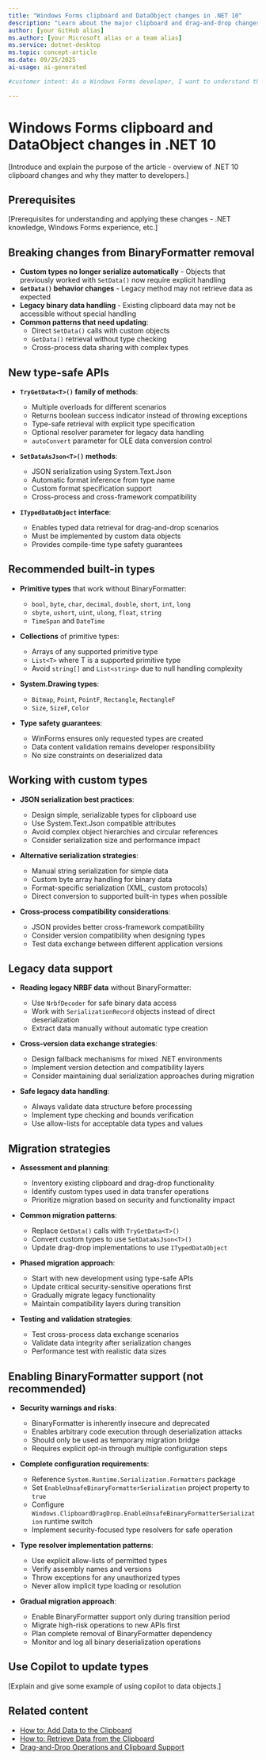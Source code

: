 ```yaml
---
title: "Windows Forms clipboard and DataObject changes in .NET 10"
description: "Learn about the major clipboard and drag-and-drop changes in .NET 10, including new type-safe APIs, JSON serialization, and migration from BinaryFormatter."
author: [your GitHub alias]
ms.author: [your Microsoft alias or a team alias]
ms.service: dotnet-desktop
ms.topic: concept-article
ms.date: 09/25/2025
ai-usage: ai-generated

#customer intent: As a Windows Forms developer, I want to understand the clipboard and DataObject changes in .NET 10 so that I can migrate my applications and use the new type-safe APIs.

---
```


# Windows Forms clipboard and DataObject changes in .NET 10

<!-- 
EXPAND THIS INTRODUCTION: Write a compelling introduction that:
- Explains why .NET 10 made these clipboard changes (BinaryFormatter security issues)
- Describes the impact on Windows Forms developers
- Summarizes the key benefits of the new approach (type safety, security, JSON)
- Sets expectations for what developers need to know and do
- Mentions this is part of broader .NET security improvements
- Keep it concise but informative (2-3 paragraphs)
-->

[Introduce and explain the purpose of the article - overview of .NET 10 clipboard changes and why they matter to developers.]

## Prerequisites

<!-- 
EXPAND PREREQUISITES: List the knowledge and experience needed to understand this article:
- Basic Windows Forms development experience
- Understanding of clipboard and drag-drop operations
- Familiarity with C# or VB.NET
- Knowledge of .NET serialization concepts (helpful but not required)
- Experience with JSON serialization (System.Text.Json) is beneficial
Use an unordered list format as per style guidelines.
-->

[Prerequisites for understanding and applying these changes - .NET knowledge, Windows Forms experience, etc.]

## Breaking changes from BinaryFormatter removal

<!-- 
EXPAND THIS OUTLINE: Transform these bullet points into comprehensive documentation that:
- Explains each breaking change with detailed context
- Provides before/after code examples showing what breaks
- Shows specific error messages or behaviors developers will encounter
- Includes guidance on identifying affected code in existing applications
- Links to migration strategies and solutions in later sections
- Uses clear, actionable language with second person voice
-->

- **Custom types no longer serialize automatically** - Objects that previously worked with `SetData()` now require explicit handling
- **`GetData()` behavior changes** - Legacy method may not retrieve data as expected
- **Legacy binary data handling** - Existing clipboard data may not be accessible without special handling
- **Common patterns that need updating**:
  - Direct `SetData()` calls with custom objects
  - `GetData()` retrieval without type checking
  - Cross-process data sharing with complex types

## New type-safe APIs

<!-- 
EXPAND THIS OUTLINE: Create comprehensive documentation for the new APIs that:
- Explains each API family with detailed method signatures and overloads
- Provides practical code examples for each method showing real-world usage
- Demonstrates the benefits of type safety and error handling
- Shows how these APIs replace legacy methods
- Includes both C# and VB.NET examples where appropriate
- Covers performance and security advantages
- Uses proper xref links to API documentation
-->

- **`TryGetData<T>()` family of methods**:
  - Multiple overloads for different scenarios
  - Returns boolean success indicator instead of throwing exceptions
  - Type-safe retrieval with explicit type specification
  - Optional resolver parameter for legacy data handling
  - `autoConvert` parameter for OLE data conversion control

- **`SetDataAsJson<T>()` methods**:
  - JSON serialization using System.Text.Json
  - Automatic format inference from type name
  - Custom format specification support
  - Cross-process and cross-framework compatibility

- **`ITypedDataObject` interface**:
  - Enables typed data retrieval for drag-and-drop scenarios
  - Must be implemented by custom data objects
  - Provides compile-time type safety guarantees

## Recommended built-in types

<!-- 
EXPAND THIS OUTLINE: Create detailed documentation that:
- Explains why these types work without BinaryFormatter (built-in NRBF serialization)
- Provides comprehensive examples of using each type category
- Shows practical scenarios where each type is useful
- Explains the limitations and considerations for each type
- Includes performance and compatibility notes
- Demonstrates array and collection usage patterns
- Covers null handling and edge cases
-->

- **Primitive types** that work without BinaryFormatter:
  - `bool`, `byte`, `char`, `decimal`, `double`, `short`, `int`, `long`
  - `sbyte`, `ushort`, `uint`, `ulong`, `float`, `string`
  - `TimeSpan` and `DateTime`

- **Collections** of primitive types:
  - Arrays of any supported primitive type
  - `List<T>` where T is a supported primitive type
  - Avoid `string[]` and `List<string>` due to null handling complexity

- **System.Drawing types**:
  - `Bitmap`, `Point`, `PointF`, `Rectangle`, `RectangleF`
  - `Size`, `SizeF`, `Color`

- **Type safety guarantees**:
  - WinForms ensures only requested types are created
  - Data content validation remains developer responsibility
  - No size constraints on deserialized data

## Working with custom types

<!-- 
EXPAND THIS OUTLINE: Provide comprehensive guidance that:
- Shows step-by-step examples of designing clipboard-friendly custom types
- Demonstrates SetDataAsJson<T> usage with real-world scenarios
- Covers System.Text.Json attributes and configuration options
- Explains serialization performance considerations and optimization
- Provides alternative approaches for complex scenarios (manual serialization)
- Shows cross-process compatibility testing strategies
- Includes troubleshooting common serialization issues
-->

- **JSON serialization best practices**:
  - Design simple, serializable types for clipboard use
  - Use System.Text.Json compatible attributes
  - Avoid complex object hierarchies and circular references
  - Consider serialization size and performance impact

- **Alternative serialization strategies**:
  - Manual string serialization for simple data
  - Custom byte array handling for binary data
  - Format-specific serialization (XML, custom protocols)
  - Direct conversion to supported built-in types when possible

- **Cross-process compatibility considerations**:
  - JSON provides better cross-framework compatibility
  - Consider version compatibility when designing types
  - Test data exchange between different application versions

## Legacy data support

<!-- 
EXPAND THIS OUTLINE: Create detailed documentation that:
- Explains the NrbfDecoder and SerializationRecord approach with code examples
- Shows how to safely extract data from legacy binary formats
- Provides patterns for handling mixed-version environments
- Demonstrates fallback strategies when legacy data can't be read
- Includes security considerations for processing legacy data
- Shows validation and error handling best practices
- Covers performance implications of legacy data processing
-->

- **Reading legacy NRBF data** without BinaryFormatter:
  - Use `NrbfDecoder` for safe binary data access
  - Work with `SerializationRecord` objects instead of direct deserialization
  - Extract data manually without automatic type creation

- **Cross-version data exchange strategies**:
  - Design fallback mechanisms for mixed .NET environments
  - Implement version detection and compatibility layers
  - Consider maintaining dual serialization approaches during migration

- **Safe legacy data handling**:
  - Always validate data structure before processing
  - Implement type checking and bounds verification
  - Use allow-lists for acceptable data types and values

## Migration strategies

<!-- 
EXPAND THIS OUTLINE: Provide actionable migration guidance that:
- Creates a step-by-step assessment checklist for existing applications
- Shows concrete before/after code examples for common migration patterns
- Provides a phased migration approach with clear priorities
- Demonstrates testing strategies for validating migrations
- Includes performance impact analysis and optimization tips
- Covers rollback strategies and risk mitigation
- Shows integration with existing development workflows
-->

- **Assessment and planning**:
  - Inventory existing clipboard and drag-drop functionality
  - Identify custom types used in data transfer operations
  - Prioritize migration based on security and functionality impact

- **Common migration patterns**:
  - Replace `GetData()` calls with `TryGetData<T>()`
  - Convert custom types to use `SetDataAsJson<T>()`
  - Update drag-drop implementations to use `ITypedDataObject`

- **Phased migration approach**:
  - Start with new development using type-safe APIs
  - Update critical security-sensitive operations first
  - Gradually migrate legacy functionality
  - Maintain compatibility layers during transition

- **Testing and validation strategies**:
  - Test cross-process data exchange scenarios
  - Validate data integrity after serialization changes
  - Performance test with realistic data sizes

## Enabling BinaryFormatter support (not recommended)

<!-- 
EXPAND THIS OUTLINE: Create comprehensive documentation with strong security warnings that:
- Leads with prominent security warnings and explains the risks clearly
- Provides complete, step-by-step configuration instructions
- Shows detailed type resolver implementation examples with security focus
- Explains the temporary nature of this approach and migration timeline
- Demonstrates monitoring and logging for security auditing
- Includes troubleshooting for configuration issues
- Emphasizes this is only for legacy bridge scenarios
-->

- **Security warnings and risks**:
  - BinaryFormatter is inherently insecure and deprecated
  - Enables arbitrary code execution through deserialization attacks
  - Should only be used as temporary migration bridge
  - Requires explicit opt-in through multiple configuration steps

- **Complete configuration requirements**:
  - Reference `System.Runtime.Serialization.Formatters` package
  - Set `EnableUnsafeBinaryFormatterSerialization` project property to `true`
  - Configure `Windows.ClipboardDragDrop.EnableUnsafeBinaryFormatterSerialization` runtime switch
  - Implement security-focused type resolvers for safe operation

- **Type resolver implementation patterns**:
  - Use explicit allow-lists of permitted types
  - Verify assembly names and versions
  - Throw exceptions for any unauthorized types
  - Never allow implicit type loading or resolution

- **Gradual migration approach**:
  - Enable BinaryFormatter support only during transition period
  - Migrate high-risk operations to new APIs first
  - Plan complete removal of BinaryFormatter dependency
  - Monitor and log all binary deserialization operations

## Use Copilot to update types

<!-- 
EXPAND THIS SECTION: Create practical guidance for using AI assistance that:
- Shows how GitHub Copilot can help identify clipboard-related code patterns
- Demonstrates prompting strategies for converting legacy code to new APIs
- Provides examples of AI-assisted refactoring for SetData/GetData migrations
- Shows how to use Copilot for generating type-safe wrapper methods
- Includes tips for validating AI-generated migration code
- Covers using Copilot for creating JSON-serializable data models
- Demonstrates AI-assisted testing scenarios for clipboard functionality
-->

[Explain and give some example of using copilot to data objects.]

## Related content

- [How to: Add Data to the Clipboard](how-to-add-data-to-the-clipboard.md)
- [How to: Retrieve Data from the Clipboard](how-to-retrieve-data-from-the-clipboard.md)
- [Drag-and-Drop Operations and Clipboard Support](drag-and-drop-operations-and-clipboard-support.md)
